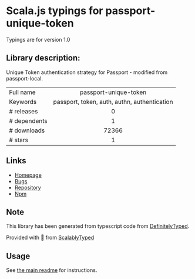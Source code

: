 
# Scala.js typings for passport-unique-token

Typings are for version 1.0

## Library description:
Unique Token authentication strategy for Passport - modified from passport-local.

|                    |                 |
| ------------------ | :-------------: |
| Full name          | passport-unique-token |
| Keywords           | passport, token, auth, authn, authentication |
| # releases         | 0 |
| # dependents       | 1 |
| # downloads        | 72366 |
| # stars            | 1 |

## Links
- [Homepage](https://github.com/Lughino/passport-unique-token)
- [Bugs](https://github.com/Lughino/passport-unique-token/issues)
- [Repository](https://github.com/Lughino/passport-unique-token)
- [Npm](https://www.npmjs.com/package/passport-unique-token)
    


## Note
This library has been generated from typescript code from [DefinitelyTyped](https://definitelytyped.org).

Provided with :purple_heart: from [ScalablyTyped](https://github.com/oyvindberg/ScalablyTyped)

## Usage
See [the main readme](../../readme.md) for instructions.


